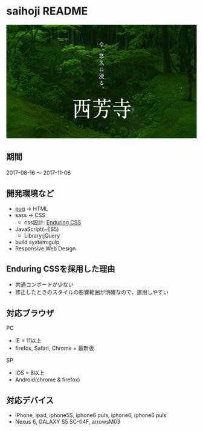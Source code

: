 # saihoji README

<img src="./dest/assets/img/ogp.png" height="300">

## 期間

2017-08-16 〜 2017-11-06

## 開発環境など

- [pug](https://pugjs.org/api/getting-started.html) -> HTML
- sass -> CSS
    - css設計: [Enduring CSS](http://ecss.io/)
- JavaScript(~ES5)
    - Library:jQuery
- build system:gulp
- Responsive Web Design

## Enduring CSSを採用した理由
- 共通コンポートが少ない
- 修正したときのスタイルの影響範囲が明確なので、運用しやすい

## 対応ブラウザ
PC
- IE = 11以上
- firefox, Safari, Chrome = 最新版

SP
- iOS = 8以上
- Android(chrome & firefox)

## 対応デバイス
- iPhone, ipad, iphone5S, iphone6 puls, iphone6, iphone6 puls
- Nexus 6, GALAXY S5 SC-04F, arrowsM03
